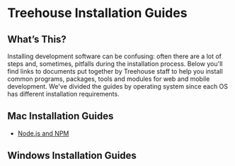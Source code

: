 # Treehouse Installation Guides

## What’s This?
Installing development software can be confusing: often there are a lot of steps and, sometimes, pitfalls during the installation process. Below you'll find links to documents put together by Treehouse staff to help you install common programs, packages, tools and modules for web and mobile development. We've divided the guides by operating system since each OS has different installation requirements.

## Mac Installation Guides
* [Node.js and NPM](node_mac/index.html)

## Windows Installation Guides
